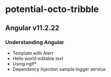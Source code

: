 # potential-octo-tribble

## Angular v11.2.22

### Understanding Angular

- Template with Alert
- Hello world editable text
- Using ngIf*
- Dependency Injection sample logger service
